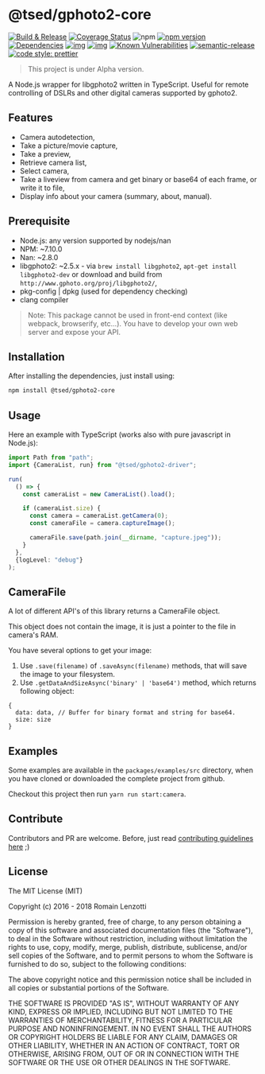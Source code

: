 # @tsed/gphoto2-core

[![Build & Release](https://github.com/tsedio/ts-gphoto2-driver/actions/workflows/build.yml/badge.svg)](https://github.com/tsedio/ts-gphoto2-driver/actions/workflows/build.yml)
[![Coverage Status](https://coveralls.io/repos/github/tsedio/ts-gphoto2-driver/badge.svg?branch=production)](https://coveralls.io/github/tsedio/ts-gphoto2-driver?branch=production)
![npm](https://img.shields.io/npm/dm/%40tsed%2Fgphoto2-core.svg)
[![npm version](https://badge.fury.io/js/%40tsed%2Fgphoto2-core.svg)](https://badge.fury.io/js/%tsed%2Fgphoto2-core)
[![Dependencies](https://david-dm.org/tsedio/ts-gphoto2-driver.svg)](https://david-dm.org/tsedio/ts-gphoto2-driver#info=dependencies)
[![img](https://david-dm.org/tsedio/ts-gphoto2-driver/dev-status.svg)](https://david-dm.org/tsedio/ts-gphoto2-driver/#info=devDependencies)
[![img](https://david-dm.org/tsedio/ts-gphoto2-driver/peer-status.svg)](https://david-dm.org/tsedio/ts-gphoto2-driver/#info=peerDependenciess)
[![Known Vulnerabilities](https://snyk.io/test/github/tsedio/ts-gphoto2-driver/badge.svg)](https://snyk.io/test/github/tsedio/ts-gphoto2-driver)
[![semantic-release](https://img.shields.io/badge/%20%20%F0%9F%93%A6%F0%9F%9A%80-semantic--release-e10079.svg)](https://github.com/semantic-release/semantic-release)
[![code style: prettier](https://img.shields.io/badge/code_style-prettier-ff69b4.svg?style=flat-square)](https://github.com/prettier/prettier)

> This project is under Alpha version.

A Node.js wrapper for libgphoto2 written in TypeScript. Useful for remote controlling of DSLRs and other digital cameras supported by gphoto2.

## Features

- Camera autodetection,
- Take a picture/movie capture,
- Take a preview,
- Retrieve camera list,
- Select camera,
- Take a liveview from camera and get binary or base64 of each frame, or write it to file,
- Display info about your camera (summary, about, manual).

## Prerequisite

- Node.js: any version supported by nodejs/nan
- NPM: ~7.10.0
- Nan: ~2.8.0
- libgphoto2: ~2.5.x - via `brew install libgphoto2`, `apt-get install libgphoto2-dev` or download and build from `http://www.gphoto.org/proj/libgphoto2/`,
- pkg-config | dpkg (used for dependency checking)
- clang compiler

> Note: This package cannot be used in front-end context (like webpack, browserify, etc...). You have to develop your own web server and expose your API.

## Installation

After installing the dependencies, just install using:

```bash
npm install @tsed/gphoto2-core
```

## Usage

Here an example with TypeScript (works also with pure javascript in Node.js):

```typescript
import Path from "path";
import {CameraList, run} from "@tsed/gphoto2-driver";

run(
  () => {
    const cameraList = new CameraList().load();

    if (cameraList.size) {
      const camera = cameraList.getCamera(0);
      const cameraFile = camera.captureImage();

      cameraFile.save(path.join(__dirname, "capture.jpeg"));
    }
  },
  {logLevel: "debug"}
);
```

## CameraFile

A lot of different API's of this library returns a CameraFile object.

This object does not contain the image, it is just a pointer to the file in camera's RAM.

You have several options to get your image:

1. Use `.save(filename)` of `.saveAsync(filename)` methods, that will save the image to your filesystem.
2. Use `.getDataAndSizeAsync('binary' | 'base64')` method, which returns following object:

```
{
  data: data, // Buffer for binary format and string for base64.
  size: size
}
```

## Examples

Some examples are available in the `packages/examples/src` directory, when you have cloned or downloaded the complete project from github.

Checkout this project then run `yarn run start:camera`.

## Contribute

Contributors and PR are welcome. Before, just read [contributing guidelines here](./CONTRIBUTING.md) ;)

## License

The MIT License (MIT)

Copyright (c) 2016 - 2018 Romain Lenzotti

Permission is hereby granted, free of charge, to any person obtaining a copy of this software and associated documentation files (the "Software"), to deal in the Software without restriction, including without limitation the rights to use, copy, modify, merge, publish, distribute, sublicense, and/or sell copies of the Software, and to permit persons to whom the Software is furnished to do so, subject to the following conditions:

The above copyright notice and this permission notice shall be included in all copies or substantial portions of the Software.

THE SOFTWARE IS PROVIDED "AS IS", WITHOUT WARRANTY OF ANY KIND, EXPRESS OR IMPLIED, INCLUDING BUT NOT LIMITED TO THE WARRANTIES OF MERCHANTABILITY, FITNESS FOR A PARTICULAR PURPOSE AND NONINFRINGEMENT. IN NO EVENT SHALL THE AUTHORS OR COPYRIGHT HOLDERS BE LIABLE FOR ANY CLAIM, DAMAGES OR OTHER LIABILITY, WHETHER IN AN ACTION OF CONTRACT, TORT OR OTHERWISE, ARISING FROM, OUT OF OR IN CONNECTION WITH THE SOFTWARE OR THE USE OR OTHER DEALINGS IN THE SOFTWARE.

[travis]: https://travis-ci.org/
